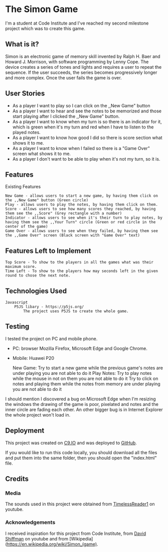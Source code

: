 # The Simon Game

I'm a student at Code Institute and I've reached my second milestone project which was to create this game.

## What is it?

Simon is an electronic game of memory skill invented by Ralph H. Baer and Howard J. Morrison, with software programming by Lenny Cope.
The device creates a series of tones and lights and requires a user to repeat the sequence.
If the user succeeds, the series becomes progressively longer and more complex.
Once the user fails the game is over.

## User Stories

* As a player I want to play so I can click on the ,,New Game" button
* As a player I want to hear and see the notes to be memorized and those start playing after I clicked the ,,New Game" button.
* As a player I want to know when my turn is so there is an indicator for it, which is green when it's my turn and red when I have to listen to the played notes.
* As a player I want to know how good I did so there is score section what shows it to me.
* As a player I want to know when I failed so there is a "Game Over" screen what shows it to me.
* As a player I don't want to be able to play when it's not my turn, so it is.

## Features

Existing Features

    New Game - allows users to start a new game, by having them click on the ,,New Game" button (Green circle)
    Play - allows users to play the notes, by having them click on them.
    Score - allows users to see how many scores they reached, by having them see the ,,Score" (Grey rectangle with a number)
    Indicator - allows users to see when it's their turn to play notes, by having them see the ,,Your Turn" circle (Green or red circle in the center of the game)
    Game Over - allows users to see when they failed, by having them see the ,,Game Over" screen (Black screen with "Game Over" text)

## Features Left to Implement

    Top Score - To show to the players in all the games what was their maximum score.
    Time Left - To show to the players how may seconds left in the given round to chose the next note.

## Technologies Used

    Javascript
        P5JS libary - https://p5js.org/
            The project uses P5JS to create the whole game. 

## Testing

I tested the project on PC and mobile phone.
* PC: browser Mozilla Firefox, Microsoft Edge and Google Chrome.
* Mobile: Huawei P20

    New Game:
        Try to start a new game while the previous game's notes are under playing you are not able to do it
    Play Notes:
        Try to play notes while the mouse in not on them you are not able to do it
        Try to click on notes and playing them while the notes from memory are under playing you are not able to do it

I should mention I discovered a bug on Microsoft Edge when I'm resizing the windows the drawing of the game is poor, pixelated and notes and the inner circle are fading each other.
An other bigger bug is in Internet Explorer the whole project won't load in.

## Deployment

This project was created on [C9.IO](https://c9.io/) and was deployed to [GitHub](https://github.com/).

If you would like to run this code locally, you should download all the files and put them into the same folder,
then you should open the "index.html" file.

## Credits

### Media

The sounds used in this project were obtained from [TimelessReader1](https://www.youtube.com/channel/UCWLXnsQdFoLTmsHOyG_Qwkw) on youtube.

### Acknowledgements

I received inspiration for this project from Code Institute, from [David Shiffman](https://www.youtube.com/user/shiffman) on youtube and from [Wikipedia](https://en.wikipedia.org/wiki/Simon_(game).
